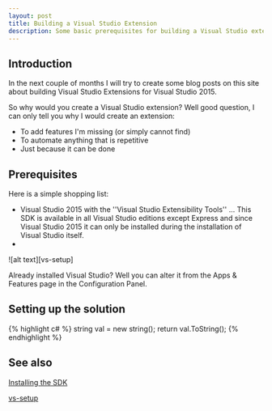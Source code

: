 ```yaml
---
layout: post
title: Building a Visual Studio Extension
description: Some basic prerequisites for building a Visual Studio extension
---
```




## Introduction
In the next couple of months I will try to create some blog posts on this site about building Visual Studio Extensions for Visual Studio 2015.

So why would you create a Visual Studio extension? Well good question, I can only tell you why I would create an extension:

- To add features I'm missing (or simply cannot find)
- To automate anything that is repetitive
- Just because it can be done 

## Prerequisites

Here is a simple shopping list:

- Visual Studio 2015 with the ''Visual Studio Extensibility Tools''
... This SDK is available in all Visual Studio editions except Express and since Visual Studio 2015 it can only be installed during the installation of Visual Studio itself.
- 

![alt text][vs-setup]

Already installed Visual Studio? Well you can alter it from the Apps & Features page in the Configuration Panel.

## Setting up the solution


{% highlight c# %}
string val = new string();
return val.ToString();
{% endhighlight %}


## See also
[Installing the SDK](https://msdn.microsoft.com/en-us/library/mt683786.aspx)

[vs-setup](/images/2016-10-01-Building-A-Visual-Studio-Extension/setup.png "Visual Studio Setup")